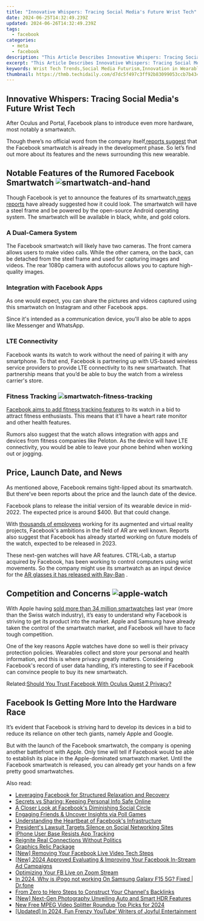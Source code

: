 ```yaml
---
title: "Innovative Whispers: Tracing Social Media's Future Wrist Tech"
date: 2024-06-25T14:32:49.239Z
updated: 2024-06-26T14:32:49.239Z
tags:
  - facebook
categories:
  - meta
  - facebook
description: "This Article Describes Innovative Whispers: Tracing Social Media's Future Wrist Tech"
excerpt: "This Article Describes Innovative Whispers: Tracing Social Media's Future Wrist Tech"
keywords: Wrist Tech Trends,Social Media Futurism,Innovation in Wearables,Whispers Tech Insight,Future Wrist Devices,Tech & Social Growth,Digital Wrist Tech
thumbnail: https://thmb.techidaily.com/d7dc5f497c3ff92b83099053ccb7b434fc4fb16a570e502a336cc42130adb602.jpg
---
```


## Innovative Whispers: Tracing Social Media's Future Wrist Tech

 After Oculus and Portal, Facebook plans to introduce even more hardware, most notably a smartwatch.

 Though there’s no official word from the company itself,[reports suggest](https://www.makeuseof.com/facebook-making-smartwatch/) that the Facebook smartwatch is already in the development phase. So let’s find out more about its features and the news surrounding this new wearable.

## Notable Features of the Rumored Facebook Smartwatch ![smartwatch-and-hand](https://static1.makeuseofimages.com/wordpress/wp-content/uploads/2021/09/smartwatch-and-hand.jpg)

 Though Facebook is yet to announce the features of its smartwatch,[news reports](https://www.theverge.com/2021/6/9/22526266/facebook-smartwatch-two-cameras-heart-rate-monitor) have already suggested how it could look. The smartwatch will have a steel frame and be powered by the open-source Android operating system. The smartwatch will be available in black, white, and gold colors.

### A Dual-Camera System

 The Facebook smartwatch will likely have two cameras. The front camera allows users to make video calls. While the other camera, on the back, can be detached from the steel frame and used for capturing images and videos. The rear 1080p camera with autofocus allows you to capture high-quality images.

### Integration with Facebook Apps

 As one would expect, you can share the pictures and videos captured using this smartwatch on Instagram and other Facebook apps.

 Since it's intended as a communication device, you'll also be able to apps like Messenger and WhatsApp.

### LTE Connectivity

 Facebook wants its watch to work without the need of pairing it with any smartphone. To that end, Facebook is partnering up with US-based wireless service providers to provide LTE connectivity to its new smartwatch. That partnership means that you’d be able to buy the watch from a wireless carrier's store.

### Fitness Tracking ![smartwatch-fitness-tracking](https://static1.makeuseofimages.com/wordpress/wp-content/uploads/2021/09/smartwatch-fitness-tracking.jpg)

[Facebook aims to add fitness tracking features](https://www.theinformation.com/articles/facebook-plans-smartwatch-with-focus-on-messaging-health) to its watch in a bid to attract fitness enthusiasts. This means that it’ll have a heart rate monitor and other health features.

 Rumors also suggest that the watch allows integration with apps and devices from fitness companies like Peloton. As the device will have LTE connectivity, you would be able to leave your phone behind when working out or jogging.

## Price, Launch Date, and News

 As mentioned above, Facebook remains tight-lipped about its smartwatch. But there’ve been reports about the price and the launch date of the device.

 Facebook plans to release the initial version of its wearable device in mid-2022\. The expected price is around $400\. But that could change.

 With [thousands of employees](https://www.makeuseof.com/facebook-ar-vr-development/) working for its augmented and virtual reality projects, Facebook's ambitions in the field of AR are well known. Reports also suggest that Facebook has already started working on future models of the watch, expected to be released in 2023.

 These next-gen watches will have AR features. CTRL-Lab, a startup acquired by Facebook, has been working to control computers using wrist movements. So the company might use its smartwatch as an input device for the [AR glasses it has released with Ray-Ban](https://www.makeuseof.com/facebook-ray-ban-stories-what-are-they-how-much/) .

## Competition and Concerns ![apple-watch](https://static1.makeuseofimages.com/wordpress/wp-content/uploads/2021/09/apple-watch.jpg)

 With Apple having [sold more than 34 million smartwatches](https://www.statista.com/chart/15035/worldwide-smartwatch-shipments/) last year (more than the Swiss watch industry), it’s easy to understand why Facebook is striving to get its product into the market. Apple and Samsung have already taken the control of the smartwatch market, and Facebook will have to face tough competition.

 One of the key reasons Apple watches have done so well is their privacy protection policies. Wearables collect and store your personal and health information, and this is where privacy greatly matters. Considering Facebook's record of user data handling, it’s interesting to see if Facebook can convince people to buy its new smartwatch.

 Related:[Should You Trust Facebook With Oculus Quest 2 Privacy?](https://www.makeuseof.com/should-you-trust-facebook-with-oculus-quest-2-privacy/)

## Facebook Is Getting More Into the Hardware Race

 It’s evident that Facebook is striving hard to develop its devices in a bid to reduce its reliance on other tech giants, namely Apple and Google.

 But with the launch of the Facebook smartwatch, the company is opening another battlefront with Apple. Only time will tell if Facebook would be able to establish its place in the Apple-dominated smartwatch market. Until the Facebook smartwatch is released, you can already get your hands on a few pretty good smartwatches.


<ins class="adsbygoogle"
     style="display:block"
     data-ad-format="autorelaxed"
     data-ad-client="ca-pub-7571918770474297"
     data-ad-slot="1223367746"></ins>



<ins class="adsbygoogle"
     style="display:block"
     data-ad-client="ca-pub-7571918770474297"
     data-ad-slot="8358498916"
     data-ad-format="auto"
     data-full-width-responsive="true"></ins>

<span class="atpl-alsoreadstyle">Also read:</span>
<div><ul>
<li><a href="https://facebook.techidaily.com/leveraging-facebook-for-structured-relaxation-and-recovery/"><u>Leveraging Facebook for Structured Relaxation and Recovery</u></a></li>
<li><a href="https://facebook.techidaily.com/secrets-vs-sharing-keeping-personal-info-safe-online/"><u>Secrets vs Sharing: Keeping Personal Info Safe Online</u></a></li>
<li><a href="https://facebook.techidaily.com/a-closer-look-at-facebooks-diminishing-social-circle/"><u>A Closer Look at Facebook's Diminishing Social Circle</u></a></li>
<li><a href="https://facebook.techidaily.com/engaging-friends-and-uncover-insights-via-poll-games/"><u>Engaging Friends & Uncover Insights via Poll Games</u></a></li>
<li><a href="https://facebook.techidaily.com/understanding-the-heartbeat-of-facebooks-infrastructure/"><u>Understanding the Heartbeat of Facebook's Infrastructure</u></a></li>
<li><a href="https://facebook.techidaily.com/presidents-lawsuit-targets-silence-on-social-networking-sites/"><u>President's Lawsuit Targets Silence on Social Networking Sites</u></a></li>
<li><a href="https://facebook.techidaily.com/iphone-user-base-resists-app-tracking/"><u>IPhone User Base Resists App Tracking</u></a></li>
<li><a href="https://facebook.techidaily.com/reignite-real-connections-without-politics/"><u>Reignite Real Connections Without Politics</u></a></li>
<li><a href="https://video-capture.techidaily.com/graphics-relic-package/"><u>Graphics Relic Package</u></a></li>
<li><a href="https://facebook-videos.techidaily.com/new-removing-your-facebook-live-video-tech-steps/"><u>[New] Removing Your Facebook Live Video  Tech Steps</u></a></li>
<li><a href="https://facebook-video-files.techidaily.com/new-2024-approved-evaluating-and-improving-your-facebook-in-stream-ad-campaigns/"><u>[New] 2024 Approved  Evaluating & Improving Your Facebook In-Stream Ad Campaigns</u></a></li>
<li><a href="https://extra-lessons.techidaily.com/optimizing-your-fb-live-on-zoom-stream/"><u>Optimizing Your FB Live on Zoom Stream</u></a></li>
<li><a href="https://change-location.techidaily.com/in-2024-why-is-ipogo-not-working-on-samsung-galaxy-f15-5g-fixed-drfone-by-drfone-virtual-android/"><u>In 2024, Why is iPogo not working On Samsung Galaxy F15 5G? Fixed | Dr.fone</u></a></li>
<li><a href="https://youtube-video-recordings.techidaily.com/from-zero-to-hero-steps-to-construct-your-channels-backlinks/"><u>From Zero to Hero  Steps to Construct Your Channel's Backlinks</u></a></li>
<li><a href="https://extra-guidance.techidaily.com/new-next-gen-photography-unveiling-auto-and-smart-hdr-features/"><u>[New] Next-Gen Photography  Unveiling Auto and Smart HDR Features</u></a></li>
<li><a href="https://smart-video-editing.techidaily.com/new-free-mpeg-video-splitter-roundup-top-picks-for-2024/"><u>New Free MPEG Video Splitter Roundup Top Picks for 2024</u></a></li>
<li><a href="https://eaxpv-info.techidaily.com/updated-in-2024-fun-frenzy-youtube-writers-of-joyful-entertainment/"><u>[Updated] In 2024, Fun Frenzy  YouTube’ Writers of Joyful Entertainment</u></a></li>
</ul></div>
